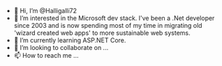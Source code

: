 - 👋 Hi, I’m @Halligalli72
- 👀 I’m interested in the Microsoft dev stack. I've been a .Net developer since 2003 and is now spending most of my time in migrating old 'wizard created web apps' to more sustainable web systems.
- 🌱 I’m currently learning ASP.NET Core.
- 💞️ I’m looking to collaborate on ...
- 📫 How to reach me ...

<!---
Halligalli72/Halligalli72 is a ✨ special ✨ repository because its `README.md` (this file) appears on your GitHub profile.
You can click the Preview link to take a look at your changes.
--->

